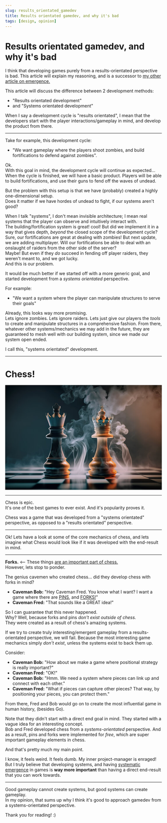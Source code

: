 ```yaml
---
slug: results_orientated_gamedev
title: Results orientated gamedev, and why it's bad
tags: [design, opinion]
---
```



# Results orientated gamedev, and why it's bad

I think that developing games purely from a results-orientated perspective is bad.
This article will explain my reasoning, and is a successor to [my other article on emergence.](../emergence)

<!-- truncate -->

This article will discuss the difference between 2 development methods:
- "Results orientated development"
- and "Systems orientated development"


When I say a development cycle is "results orientated", I mean that the developers start with the player interactions/gameplay in mind, and develop the product from there.

------------------

Take for example, this development cycle:
- "We want gameplay where the players shoot zombies, and build fortifications to defend against zombies".

Ok.<br/>
With this goal in mind, the development cycle will continue as expected... When the cycle is finished, we will have a basic product. Players will be able to build fortifications, and use their guns to fend off the waves of undead.<br/>

But the problem with this setup is that we have (probably) created a highly one-dimensional setup.<br/>
Does it matter if we have hordes of undead to fight, if our systems aren't good?

When I talk "systems", I don't mean invisible architecture; I mean real systems that the player can observe and intuitively interact with.<br/>
The building/fortification system is great! cool! But did we implement it in a way that gives depth, *beyond* the closed scope of the development cycle?<br/>
Sure, our fortifications are great at dealing with zombies! But next update, we are adding multiplayer. Will our fortifications be able to deal with an onslaught of raiders from the other side of the server?<br/>
Maybe! But even if they *do* succeed in fending off player raiders, they weren't meant to, and we got lucky.<br/>
And this is our problem.

It would be much better if we started off with a more generic goal, and started development from a *systems orientated* perspective.

For example:
- "We want a system where the player can manipulate structures to serve their goals"

Already, this looks way more promising.<br/>
Lets ignore zombies. Lets ignore raiders. Lets just give our players the *tools* to create and manipulate structures in a comprehensive fashion. From there, whatever other systems/mechanics we may add in the future, they are guaranteed to mesh well with our building system, since we made our system open ended.

I call this, "systems orientated" development.

-----------------

# Chess!

![chess](images/chess2.jpg)

----------------

Chess is epic.<br/>
It's one of the best games to ever exist. And it's popularity proves it.

Chess was a game that was developed from a "systems orientated" perspective, as opposed to a "results orientated" perspective.

-------

Ok! Lets have a look at some of the core mechanics of chess, and lets imagine what Chess would look like if it was developed with the end-result in mind.

--------

**Forks.** <-- These things [are an important part of chess.](https://en.wikipedia.org/wiki/Fork_(chess))<br/>
However, lets stop to ponder.

The genius cavemen who created chess... did they develop chess with forks in mind? 

- **Caveman Bob:** "Hey Caveman Fred. You know what I want? I want a game where there are [PINS](https://en.wikipedia.org/wiki/Pin_(chess)), and [FORKS!](https://en.wikipedia.org/wiki/Fork_(chess))"
- **Caveman Fred:** "That sounds like a GREAT idea!"

So I can guarantee that this never happened.<br/>
Why? Well, because forks and pins *don't exist outside of chess.*<br/>
They were created as a result of chess's amazing systems.

If we try to create truly interesting/emergent gameplay from a results-orientated perspective, we will fail. Because the most interesting game mechanics simply *don't exist*, unless the systems exist to back them up.

Consider:
- **Caveman Bob:** "How about we make a game where positional strategy is really important?"
- **Caveman Fred:** "OK!"
- **Caveman Bob:** "Hmm. We need a system where pieces can link up and connect with each other."
- **Caveman Fred:** "What if pieces can capture other pieces? That way, by positioning your pieces, you can protect them."

From there, Fred and Bob would go on to create the most influential game in human history, (besides Go).

Note that they didn't start with a direct end goal in mind. They started with a vague idea for an interesting concept.<br/>
Bob and Fred developed chess from a *systems-orientated* perspective. And as a result, pins and forks were implemented for *free*, which are super important gameplay elements in chess.

And that's pretty much my main point.

I know, it feels weird. It feels dumb. My inner project-manager is enraged!<br/>
But I truly believe that developing systems, and having [systematic emergence](../emergence) in games is **way more important** than having a direct end-result that you can work towards.

---------------

Good gameplay cannot create systems, but good systems can create gameplay.<br/>
In my opinion, that sums up why I think it's good to approach gamedev from a systems-orientated perspective.

Thank you for reading! :)


